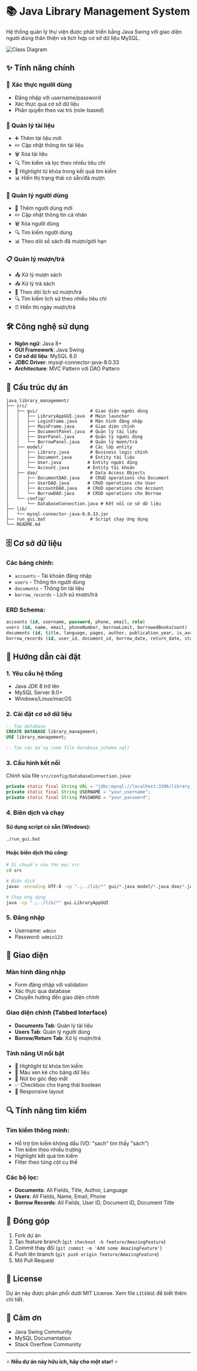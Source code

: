 # 📚 Java Library Management System

Hệ thống quản lý thư viện được phát triển bằng Java Swing với giao diện người dùng thân thiện và tích hợp cơ sở dữ liệu MySQL.

![Class Diagram](src/images/Bieu_do_lop.png)

## ✨ Tính năng chính

### 🔐 Xác thực người dùng
- Đăng nhập với username/password
- Xác thực qua cơ sở dữ liệu
- Phân quyền theo vai trò (role-based)

### 📖 Quản lý tài liệu
- ➕ Thêm tài liệu mới
- ✏️ Cập nhật thông tin tài liệu
- 🗑️ Xóa tài liệu
- 🔍 Tìm kiếm và lọc theo nhiều tiêu chí
- 🎯 Highlight từ khóa trong kết quả tìm kiếm
- 📊 Hiển thị trạng thái có sẵn/đã mượn

### 👥 Quản lý người dùng  
- 👤 Thêm người dùng mới
- ✏️ Cập nhật thông tin cá nhân
- 🗑️ Xóa người dùng
- 🔍 Tìm kiếm người dùng
- 📊 Theo dõi số sách đã mượn/giới hạn

### 📋 Quản lý mượn/trả
- 📤 Xử lý mượn sách
- 📥 Xử lý trả sách  
- 📅 Theo dõi lịch sử mượn/trả
- 🔍 Tìm kiếm lịch sử theo nhiều tiêu chí
- ⏰ Hiển thị ngày mượn/trả

## 🛠️ Công nghệ sử dụng

- **Ngôn ngữ**: Java 8+
- **GUI Framework**: Java Swing
- **Cơ sở dữ liệu**: MySQL 8.0
- **JDBC Driver**: mysql-connector-java-8.0.33
- **Architecture**: MVC Pattern với DAO Pattern

## 📁 Cấu trúc dự án

```
java_library_management/
├── src/
│   ├── gui/                    # Giao diện người dùng
│   │   ├── LibraryAppGUI.java  # Main launcher
│   │   ├── LoginFrame.java     # Màn hình đăng nhập
│   │   ├── MainFrame.java      # Giao diện chính
│   │   ├── DocumentPanel.java  # Quản lý tài liệu
│   │   ├── UserPanel.java      # Quản lý người dùng
│   │   └── BorrowPanel.java    # Quản lý mượn/trả
│   ├── model/                  # Các lớp entity
│   │   ├── Library.java        # Business logic chính
│   │   ├── Document.java       # Entity tài liệu
│   │   ├── User.java          # Entity người dùng
│   │   └── Account.java       # Entity tài khoản
│   ├── dao/                    # Data Access Objects
│   │   ├── DocumentDAO.java    # CRUD operations cho Document
│   │   ├── UserDAO.java       # CRUD operations cho User
│   │   ├── AccountDAO.java    # CRUD operations cho Account
│   │   └── BorrowDAO.java     # CRUD operations cho Borrow
│   └── config/
│       └── DatabaseConnection.java # Kết nối cơ sở dữ liệu
├── lib/
│   └── mysql-connector-java-8.0.33.jar
├── run_gui.bat                 # Script chạy ứng dụng
└── README.md
```

## 🗄️ Cơ sở dữ liệu

### Các bảng chính:
- `accounts` - Tài khoản đăng nhập
- `users` - Thông tin người dùng
- `documents` - Thông tin tài liệu
- `borrow_records` - Lịch sử mượn/trả

### ERD Schema:
```sql
accounts (id, username, password, phone, email, role)
users (id, name, email, phoneNumber, borrowLimit, borrowedBooksCount)
documents (id, title, language, pages, author, publication_year, is_available)
borrow_records (id, user_id, document_id, borrow_date, return_date, status)
```

## 🚀 Hướng dẫn cài đặt

### 1. **Yêu cầu hệ thống**
- Java JDK 8 trở lên
- MySQL Server 8.0+
- Windows/Linux/macOS

### 2. **Cài đặt cơ sở dữ liệu**
```sql
-- Tạo database
CREATE DATABASE library_management;
USE library_management;

-- Tạo các bảng (xem file database_schema.sql)
```

### 3. **Cấu hình kết nối**
Chỉnh sửa file `src/config/DatabaseConnection.java`:
```java
private static final String URL = "jdbc:mysql://localhost:3306/library_management";
private static final String USERNAME = "your_username";
private static final String PASSWORD = "your_password";
```

### 4. **Biên dịch và chạy**

#### Sử dụng script có sẵn (Windows):
```bash
./run_gui.bat
```

#### Hoặc biên dịch thủ công:
```bash
# Di chuyển vào thư mục src
cd src

# Biên dịch
javac -encoding UTF-8 -cp ".;../lib/*" gui/*.java model/*.java dao/*.java config/*.java

# Chạy ứng dụng
java -cp ".;../lib/*" gui.LibraryAppGUI
```

### 5. **Đăng nhập**
- Username: `admin`
- Password: `admin123`

## 🎨 Giao diện

### Màn hình đăng nhập
- Form đăng nhập với validation
- Xác thực qua database
- Chuyển hướng đến giao diện chính

### Giao diện chính (Tabbed Interface)
- **Documents Tab**: Quản lý tài liệu
- **Users Tab**: Quản lý người dùng  
- **Borrow/Return Tab**: Xử lý mượn/trả

### Tính năng UI nổi bật
- 🎯 Highlight từ khóa tìm kiếm
- 🌈 Màu xen kẽ cho bảng dữ liệu
- 🔘 Nút bo góc đẹp mắt
- ✅ Checkbox cho trạng thái boolean
- 📱 Responsive layout

## 🔍 Tính năng tìm kiếm

### Tìm kiếm thông minh:
- Hỗ trợ tìm kiếm không dấu (VD: "sach" tìm thấy "sách")
- Tìm kiếm theo nhiều trường
- Highlight kết quả tìm kiếm
- Filter theo từng cột cụ thể

### Các bộ lọc:
- **Documents**: All Fields, Title, Author, Language
- **Users**: All Fields, Name, Email, Phone
- **Borrow Records**: All Fields, User ID, Document ID, Document Title

## 🤝 Đóng góp

1. Fork dự án
2. Tạo feature branch (`git checkout -b feature/AmazingFeature`)
3. Commit thay đổi (`git commit -m 'Add some AmazingFeature'`)
4. Push lên branch (`git push origin feature/AmazingFeature`)
5. Mở Pull Request

## 📝 License

Dự án này được phân phối dưới MIT License. Xem file `LICENSE` để biết thêm chi tiết.

## 🙏 Cảm ơn

- Java Swing Community
- MySQL Documentation
- Stack Overflow Community

---

⭐ **Nếu dự án này hữu ích, hãy cho một star!** ⭐